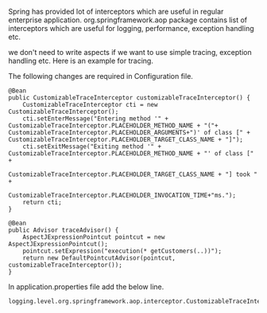 Spring has provided lot of interceptors which are useful in regular enterprise application. 
org.springframework.aop package contains list of interceptors which are useful for logging, performance, exception handling etc.

we don't need to write aspects if we want to use simple tracing, exception handling etc. Here is an example for tracing.

The following changes are required in Configuration file.

	@Bean
	public CustomizableTraceInterceptor customizableTraceInterceptor() {
	    CustomizableTraceInterceptor cti = new CustomizableTraceInterceptor();
	    cti.setEnterMessage("Entering method '" + CustomizableTraceInterceptor.PLACEHOLDER_METHOD_NAME + "("+ 									CustomizableTraceInterceptor.PLACEHOLDER_ARGUMENTS+")' of class [" + 									CustomizableTraceInterceptor.PLACEHOLDER_TARGET_CLASS_NAME + "]");
	    cti.setExitMessage("Exiting method '" + CustomizableTraceInterceptor.PLACEHOLDER_METHOD_NAME + "' of class [" +
	    							CustomizableTraceInterceptor.PLACEHOLDER_TARGET_CLASS_NAME + "] took " +
	    							CustomizableTraceInterceptor.PLACEHOLDER_INVOCATION_TIME+"ms.");
	    return cti;
	}
	
	@Bean
	public Advisor traceAdvisor() {
	    AspectJExpressionPointcut pointcut = new AspectJExpressionPointcut();
	    pointcut.setExpression("execution(* getCustomers(..))");
	    return new DefaultPointcutAdvisor(pointcut, customizableTraceInterceptor());
	} 

In application.properties file add the below line.

	logging.level.org.springframework.aop.interceptor.CustomizableTraceInterceptor=TRACE